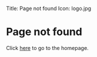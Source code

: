 Title: Page not found
Icon: logo.jpg

# Page not found

Click [here](index.md) to go to the homepage.